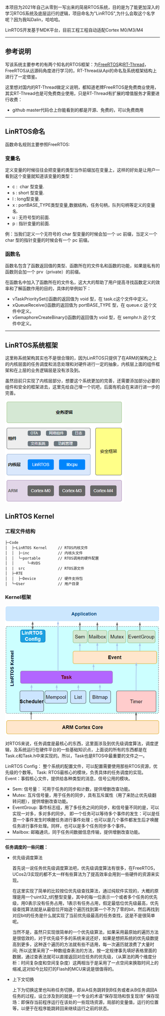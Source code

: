 
本项目为2021年自己从零到一写出来的简易RTOS系统，目的是为了能更加深入的学习RTOS系统及底层运行的逻辑，项目命名为"LinRTOS",为什么会取这个名字呢？因为我叫Dalin，哈哈哈。

LinRTOS开发基于MDK平台，目前工程工程自动适配Cortex M0/M3/M4

---
## 参考说明
写该系统主要参考的有两个知名的RTOS框架：为[FreeRTOS](https://freertos.org/RTOS.html)和[RT-Thread](https://www.rt-thread.org/document/site/#/rt-thread-version/rt-thread-standard/README)，FreeRTOS从远源码角度进行学习的，RT-Thread从Api的命名及系统框架结构上进行了一定借鉴。

这里想对国内的RT-Thread做定义说明，都知道老牌FreeRTOS是免费商业使用，其实RT-Thread也是可免费商业使用，只是RT-Thread有扩展的增值服务才需要进行收费：
- github master代码仓上你能看到的都是开源、免费的，可以免费商用
---
## LinRTOS命名
函数命名规则主要参照FreeRTOS:

### **变量名**

定义变量的时候往往会把变量的类型当作前缀加在变量上，这样的好处是让用户一看到这个变量就知道该变量的类型：
- c :  char 型变量.
- s : short 型变量.
- l : long型变量.
- x : portBASE_TYPE类型变量,数据结构，任务句柄，队列句柄等定义的变量名.
- u : 无符号型的前面.
- p : 指针变量的前面.

例：当我们定义一个无符号的 char 型变量的时候会加一个 uc 前缀，当定义一个char 型的指针变量的时候会有一个 pc 前缀。

### **函数名**

函数名包含了函数返回值的类型、函数所在的文件名和函数的功能，如果是私有的函数则会加一个 prv（private）的前缀。

在函数名中加入了函数所在的文件名，这大大的帮助了用户提高寻找函数定义的效率和了解函数作用的目的，具体的举例如下：

- vTaskPrioritySet()函数的返回值为 void 型，在 task.c这个文件中定义。
- xQueueReceive()函数的返回值为 portBASE_TYPE 型，在 queue.c 这个文件中定义。
- vSemaphoreCreateBinary()函数的返回值为 void 型，在 semphr.h 这个文件中定义。
---
## LinRTOS系统框架
这里称系统架构其实也不是很合理的，因为LinRTOS只提供了在ARM的架构之上的内核层面的任务调度和消息处理和对硬件进行一定的抽象，内核层上面的组件框架和在上层的业务逻辑层是没有涉及到。

虽然目前只实现了内核层部分，想要这个系统更加的完善，还需要添加部分必要的组件和安全的框架进去，这里先给自己埋一个坑吧，后面有机会在来进行进一步的完善。

![整体框架](./Image/整体框架.png)

## LinRTOS Kernel
### 工程文件结构

    ├─Code
    │  ├─LinRTOS Kernel     // RTOS内核文件
    │  │  ├─inc             // 内核头文件
    │  │  └─portable        // RTOS调用的硬件配置
    │  │      └─RVDS
    |  |  src               // RTOS源文件
    │  ├─RTE
    │  │  ├─Device          // 硬件支持包
    │  └─User               // 用户目录

### Kernel框架
![Kelnel框架](./Image/LinRTOS_Kernel.png)

对RTOS来说，任务调度是最核心的东西，这里面涉及到优先级调度算法，调度逻辑，及系统运行在硬件平台的一些基础知识点，上面说的所有的东西都是在Task.c和Task.h中来实现的。所以，Task也是RTOS中最重要的文件之一。


LinRTOS Config： 整个系统的配置文件，可以配置需要使用那些RTOS资源，优先级的个数等。
Task: RTOS最核心的模块，负责具体的任务调度的实现。
Event：事假核心文件，提供给各种类型的消息，信号公用的模块。
- Sem: 信号量： 可用于任务的同步和计数，提供增删改查功能。
- Mutex: 互斥信号量，用于任务的同步，具有互斥属性（用了来防止优先级翻转问题），提供增删改查功能。
- EventGroup: 事件标志组，用了多任务之间的同步，和信号量不同的是，可以实现一对多，多对多的同步。 即一个任务可以等待多个事件的发生：可以是任意一个事件发生时唤醒任务进行事件处理；也可以是几个事件都发生后才唤醒任务进行事件处理。同样，也可以是多个任务同步多个事件。
- Mailbox: 邮箱通讯，同于任务间数据信息传输，提供增删改查功能。

---

**任务调度的一些问题：**

- 优先级调度算法

    首先说一说任务优先级调度算法吧，优先级调度算法有很多，在FreeRTOS，UCos2/3实现的都不太一样有些算法为了提高效率会用到一些硬件的资源来实现。

    在这里实现了简单的比较按位优先级查找算法，通过纯软件实现的，大概的原理是用一个uint32_t的整型变量，其中的每一位表示一个或者多个任务的优先级，用0表示没有任务占用，1表示有任务占用，假定最低位优先级最高，优先级查找算法就是从最低位开始逐个遍历找到第一个不为了零的bit，然后再找到对应bit的任务是什么就实现了当前优先级最高的任务查找，这是不是很简单呢。

    当然不是，虽然只实现很简单的一个优先级算法，如果采用最原始的遍历方法是很低效的，对于优先级不多的系统来说还好，如果是想把系统的优先级数提高到更多，这种逐个遍历的方法就有些不适用，每一次遍历就浪费了大量时间; 所以这里采用了一种数组查表法的方法，按一定规律事先填好表格里面的数据，通过查表法就可以直接返回对应任务的优先级，（从算法的两个维度分析：时间复杂度和空间复杂度）这两相当于是采用了一点空间来换取时间上的缩减,这对如今比较打的Flash的MCU来说是很值得的。

- 上下文切换

    上下为切换这里也叫称任务切换，即从A任务跳转到B任务或者从B任务调回A任务的过程，设立涉及到的就是一个专业的术语“保存现场和恢复现场”
    保存现场：即保存当前程序运行在该处的一些现场资源，局部的变量值，运行的位置等，以便于在程序能跳转回来继续运行之前的状态。


